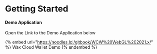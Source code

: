 # Getting Started

#### Demo Application

Open the Link to the Demo Application below

{% embed url="https://noodles.lol/gitbook/WCW%20WebGL%202021.x/" %}
Wax Cloud Wallet Demo
{% endembed %}



